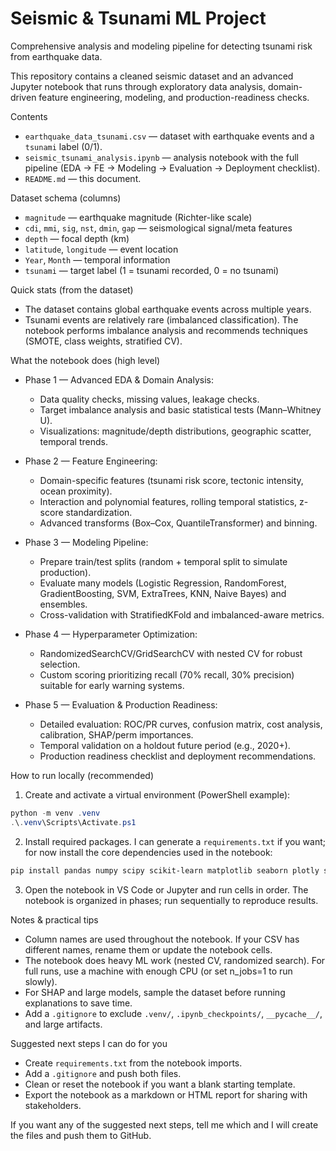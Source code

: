 # Seismic & Tsunami ML Project

Comprehensive analysis and modeling pipeline for detecting tsunami risk from earthquake data.

This repository contains a cleaned seismic dataset and an advanced Jupyter notebook that runs through exploratory data analysis, domain-driven feature engineering, modeling, and production-readiness checks.

Contents
- `earthquake_data_tsunami.csv` — dataset with earthquake events and a `tsunami` label (0/1).
- `seismic_tsunami_analysis.ipynb` — analysis notebook with the full pipeline (EDA → FE → Modeling → Evaluation → Deployment checklist).
- `README.md` — this document.

Dataset schema (columns)
- `magnitude` — earthquake magnitude (Richter-like scale)
- `cdi`, `mmi`, `sig`, `nst`, `dmin`, `gap` — seismological signal/meta features
- `depth` — focal depth (km)
- `latitude`, `longitude` — event location
- `Year`, `Month` — temporal information
- `tsunami` — target label (1 = tsunami recorded, 0 = no tsunami)

Quick stats (from the dataset)
- The dataset contains global earthquake events across multiple years.
- Tsunami events are relatively rare (imbalanced classification). The notebook performs imbalance analysis and recommends techniques (SMOTE, class weights, stratified CV).

What the notebook does (high level)
- Phase 1 — Advanced EDA & Domain Analysis:
	- Data quality checks, missing values, leakage checks.
	- Target imbalance analysis and basic statistical tests (Mann–Whitney U).
	- Visualizations: magnitude/depth distributions, geographic scatter, temporal trends.

- Phase 2 — Feature Engineering:
	- Domain-specific features (tsunami risk score, tectonic intensity, ocean proximity).
	- Interaction and polynomial features, rolling temporal statistics, z-score standardization.
	- Advanced transforms (Box–Cox, QuantileTransformer) and binning.

- Phase 3 — Modeling Pipeline:
	- Prepare train/test splits (random + temporal split to simulate production).
	- Evaluate many models (Logistic Regression, RandomForest, GradientBoosting, SVM, ExtraTrees, KNN, Naive Bayes) and ensembles.
	- Cross-validation with StratifiedKFold and imbalanced-aware metrics.

- Phase 4 — Hyperparameter Optimization:
	- RandomizedSearchCV/GridSearchCV with nested CV for robust selection.
	- Custom scoring prioritizing recall (70% recall, 30% precision) suitable for early warning systems.

- Phase 5 — Evaluation & Production Readiness:
	- Detailed evaluation: ROC/PR curves, confusion matrix, cost analysis, calibration, SHAP/perm importances.
	- Temporal validation on a holdout future period (e.g., 2020+).
	- Production readiness checklist and deployment recommendations.

How to run locally (recommended)
1. Create and activate a virtual environment (PowerShell example):

```powershell
python -m venv .venv
.\.venv\Scripts\Activate.ps1
```

2. Install required packages. I can generate a `requirements.txt` if you want; for now install the core dependencies used in the notebook:

```powershell
pip install pandas numpy scipy scikit-learn matplotlib seaborn plotly shap imbalanced-learn folium geopy
```

3. Open the notebook in VS Code or Jupyter and run cells in order. The notebook is organized in phases; run sequentially to reproduce results.

Notes & practical tips
- Column names are used throughout the notebook. If your CSV has different names, rename them or update the notebook cells.
- The notebook does heavy ML work (nested CV, randomized search). For full runs, use a machine with enough CPU (or set n_jobs=1 to run slowly).
- For SHAP and large models, sample the dataset before running explanations to save time.
- Add a `.gitignore` to exclude `.venv/`, `.ipynb_checkpoints/`, `__pycache__/`, and large artifacts.

Suggested next steps I can do for you
- Create `requirements.txt` from the notebook imports.
- Add a `.gitignore` and push both files.
- Clean or reset the notebook if you want a blank starting template.
- Export the notebook as a markdown or HTML report for sharing with stakeholders.

If you want any of the suggested next steps, tell me which and I will create the files and push them to GitHub.